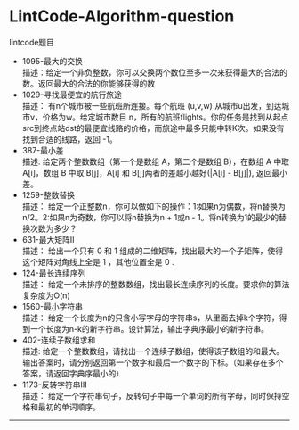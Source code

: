 # LintCode-Algorithm-question
lintcode题目
*  1095-最大的交换
     <br>描述：给定一个非负整数，你可以交换两个数位至多一次来获得最大的合法的数。返回最大的合法的你能够获得的数
*  1029-寻找最便宜的航行旅途
     <br>描述： 有n个城市被一些航班所连接。每个航班 (u,v,w) 从城市u出发，到达城市v，价格为w。给定城市数目 n，所有的航班flights。你的任务是找到从起点src到终点站dst的最便宜线路的价格，而旅途中最多只能中转K次。如果没有找到合适的线路，返回 -1。
*  387-最小差
     <br>描述:  给定两个整数数组（第一个是数组 A，第二个是数组 B），在数组 A 中取 A[i]，数组 B 中取 B[j]，A[i] 和 B[j]两者的差越小越好(|A[i] - B[j]|), 返回最小差。
*  1259-整数替换
     <br>描述： 给定一个正整数n，你可以做如下的操作：1:如果n为偶数，将n替换为n/2。2:如果n为奇数，你可以将n替换为n + 1或n - 1。将n转换为1的最少的替换次数为多少？
*  631-最大矩阵II
     <br>描述： 给出一个只有 0 和 1 组成的二维矩阵，找出最大的一个子矩阵，使得这个矩阵对角线上全是 1 ，其他位置全是 0 .
*  124-最长连续序列
     <br>描述： 给定一个未排序的整数数组，找出最长连续序列的长度。要求你的算法复杂度为O(n)
*  1560-最小字符串
     <br>描述： 给定一个长度为n的只含小写字母的字符串s，从里面去掉k个字符，得到一个长度为n-k的新字符串。设计算法，输出字典序最小的新字符串。
*  402-连续子数组求和
     <br>描述:  给定一个整数数组，请找出一个连续子数组，使得该子数组的和最大。输出答案时，请分别返回第一个数字和最后一个数字的下标。（如果存在多个答案，请返回字典序最小的）
*  1173-反转字符串III
     <br>描述：  给定一个字符串句子，反转句子中每一个单词的所有字母，同时保持空格和最初的单词顺序。
*******